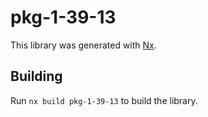 # pkg-1-39-13

This library was generated with [Nx](https://nx.dev).

## Building

Run `nx build pkg-1-39-13` to build the library.
